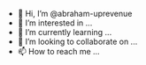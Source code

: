- 👋 Hi, I’m @abraham-uprevenue
- 👀 I’m interested in ...
- 🌱 I’m currently learning ...
- 💞️ I’m looking to collaborate on ...
- 📫 How to reach me ...

<!---
abraham-uprevenue/abraham-uprevenue is a ✨ special ✨ repository because its `README.md` (this file) appears on your GitHub profile.
You can click the Preview link to take a look at your changes.
--->
